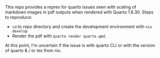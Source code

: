 This repo provides a reprex for quarto issues seen with scaling of markdown images in pdf outputs when rendered with Quarto 1.6.30. Steps to reproduce:

- `cd` to repo directory and create the development environment with `nix develop`
- Render the pdf with `quarto render quarto.qmd`. 

At this point, I'm uncertain if the issue is with quarto CLI or with the version of quarto & / or tex from nix. 